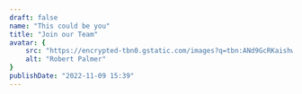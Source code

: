 ```yaml
---
draft: false
name: "This could be you"
title: "Join our Team"
avatar: {
    src: "https://encrypted-tbn0.gstatic.com/images?q=tbn:ANd9GcRKaishwyO2r64Ci_P9nUUU5YAjE6lL6kWMHca7A4wUCepcn7_a753m52MPaw5MlMw7whw&usqp=CAU",
    alt: "Robert Palmer"
}
publishDate: "2022-11-09 15:39"
---
```

